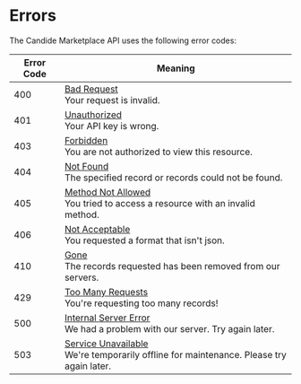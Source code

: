 # Errors

The Candide Marketplace API uses the following error codes:

| Error Code | Meaning                                                                                           |
| ---------- | ------------------------------------------------------------------------------------------------- |
| 400        | <u>Bad Request</u><br/>Your request is invalid.                                                   |
| 401        | <u>Unauthorized</u><br/>Your API key is wrong.                                                    |
| 403        | <u>Forbidden</u><br/>You are not authorized to view this resource.                                |
| 404        | <u>Not Found</u><br/>The specified record or records could not be found.                          |
| 405        | <u>Method Not Allowed</u><br/>You tried to access a resource with an invalid method.              |
| 406        | <u>Not Acceptable</u><br/>You requested a format that isn't json.                                 |
| 410        | <u>Gone</u><br/>The records requested has been removed from our servers.                          |
| 429        | <u>Too Many Requests</u><br/>You're requesting too many records!                                  |
| 500        | <u>Internal Server Error</u><br/>We had a problem with our server. Try again later.               |
| 503        | <u>Service Unavailable</u><br/>We're temporarily offline for maintenance. Please try again later. |
